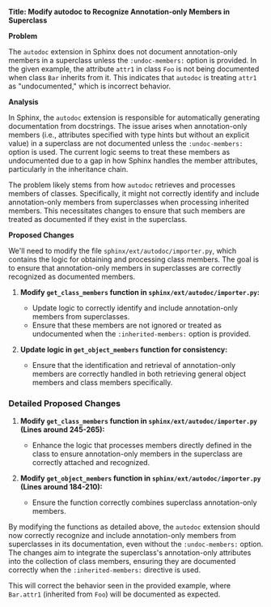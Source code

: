 **Title: Modify autodoc to Recognize Annotation-only Members in Superclass**

**Problem**

The `autodoc` extension in Sphinx does not document annotation-only members in a superclass unless the `:undoc-members:` option is provided. In the given example, the attribute `attr1` in class `Foo` is not being documented when class `Bar` inherits from it. This indicates that `autodoc` is treating `attr1` as "undocumented," which is incorrect behavior.

**Analysis**

In Sphinx, the `autodoc` extension is responsible for automatically generating documentation from docstrings. The issue arises when annotation-only members (i.e., attributes specified with type hints but without an explicit value) in a superclass are not documented unless the `:undoc-members:` option is used. The current logic seems to treat these members as undocumented due to a gap in how Sphinx handles the member attributes, particularly in the inheritance chain.

The problem likely stems from how `autodoc` retrieves and processes members of classes. Specifically, it might not correctly identify and include annotation-only members from superclasses when processing inherited members. This necessitates changes to ensure that such members are treated as documented if they exist in the superclass.

**Proposed Changes**

We'll need to modify the file `sphinx/ext/autodoc/importer.py`, which contains the logic for obtaining and processing class members. The goal is to ensure that annotation-only members in superclasses are correctly recognized as documented members.

1. **Modify `get_class_members` function in `sphinx/ext/autodoc/importer.py`:**
   - Update logic to correctly identify and include annotation-only members from superclasses.
   - Ensure that these members are not ignored or treated as undocumented when the `:inherited-members:` option is provided.

2. **Update logic in `get_object_members` function for consistency:**
   - Ensure that the identification and retrieval of annotation-only members are correctly handled in both retrieving general object members and class members specifically.

### Detailed Proposed Changes

1. **Modify `get_class_members` function in `sphinx/ext/autodoc/importer.py` (Lines around 245-265):**

   - Enhance the logic that processes members directly defined in the class to ensure annotation-only members in the superclass are correctly attached and recognized.



2. **Modify `get_object_members` function in `sphinx/ext/autodoc/importer.py` (Lines around 184-210):**

   - Ensure the function correctly combines superclass annotation-only members.



By modifying the functions as detailed above, the `autodoc` extension should now correctly recognize and include annotation-only members from superclasses in its documentation, even without the `:undoc-members:` option. The changes aim to integrate the superclass's annotation-only attributes into the collection of class members, ensuring they are documented correctly when the `:inherited-members:` directive is used.

This will correct the behavior seen in the provided example, where `Bar.attr1` (inherited from `Foo`) will be documented as expected.